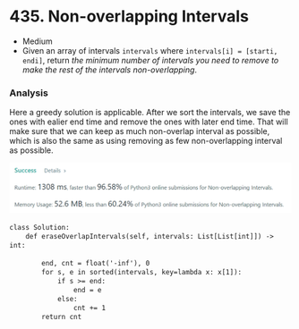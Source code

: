 # 435. Non-overlapping Intervals

* Medium
* Given an array of intervals `intervals` where `intervals[i] = [starti, endi]`, return _the minimum number of intervals you need to remove to make the rest of the intervals non-overlapping_.

### Analysis&#x20;

Here a greedy solution is applicable. After we sort the intervals, we save the ones with ealier end time and remove the ones with later end time. That will make sure that we can keep as much non-overlap interval as possible, which is also the same as using removing as few non-overlapping interval as possible.&#x20;

![](<../../.gitbook/assets/image (2).png>)

```
class Solution:
    def eraseOverlapIntervals(self, intervals: List[List[int]]) -> int:

        end, cnt = float('-inf'), 0
        for s, e in sorted(intervals, key=lambda x: x[1]):
            if s >= end: 
                end = e
            else: 
                cnt += 1
        return cnt
```
